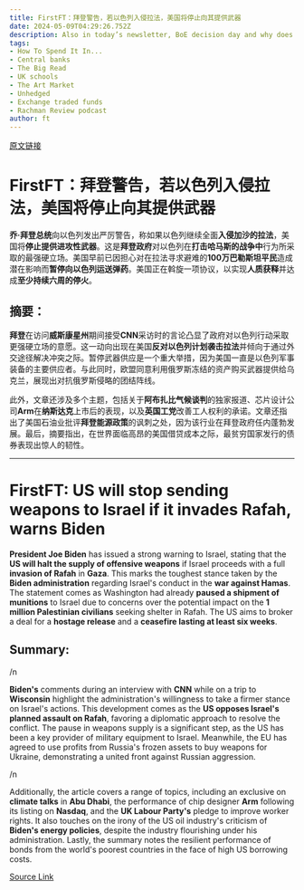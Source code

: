 ```yaml
---
title: FirstFT：拜登警告，若以色列入侵拉法，美国将停止向其提供武器
date: 2024-05-09T04:29:26.752Z
description: Also in today’s newsletter, BoE decision day and why does Big Oil hate Biden?
tags: 
- How To Spend It In...
- Central banks
- The Big Read
- UK schools
- The Art Market
- Unhedged
- Exchange traded funds
- Rachman Review podcast
author: ft
---
```


[原文链接](https://ft.com/content/deafb37c-96a5-4a47-b914-a91da95d2872)

# FirstFT：拜登警告，若以色列入侵拉法，美国将停止向其提供武器

**乔·拜登总统**向以色列发出严厉警告，称如果以色列继续全面**入侵加沙的拉法**，美国将**停止提供进攻性武器**。这是**拜登政府**对以色列在**打击哈马斯的战争中**行为所采取的最强硬立场。美国早前已因担心对在拉法寻求避难的**100万巴勒斯坦平民**造成潜在影响而**暂停向以色列运送弹药**。美国正在斡旋一项协议，以实现**人质获释**并达成**至少持续六周的停火**。

## 摘要：

**拜登**在访问**威斯康星州**期间接受**CNN**采访时的言论凸显了政府对以色列行动采取更强硬立场的意愿。这一动向出现在美国**反对以色列计划袭击拉法**并倾向于通过外交途径解决冲突之际。暂停武器供应是一个重大举措，因为美国一直是以色列军事装备的主要供应者。与此同时，欧盟同意利用俄罗斯冻结的资产购买武器提供给乌克兰，展现出对抗俄罗斯侵略的团结阵线。

此外，文章还涉及多个主题，包括关于**阿布扎比气候谈判**的独家报道、芯片设计公司**Arm**在**纳斯达克**上市后的表现，以及**英国工党**改善工人权利的承诺。文章还指出了美国石油业批评**拜登能源政策**的讽刺之处，因为该行业在拜登政府任内蓬勃发展。最后，摘要指出，在世界面临高昂的美国借贷成本之际，最贫穷国家发行的债券表现出惊人的韧性。

---

# FirstFT: US will stop sending weapons to Israel if it invades Rafah, warns Biden 

**President Joe Biden** has issued a strong warning to Israel, stating that the **US will halt the supply of offensive weapons** if Israel proceeds with a full **invasion of Rafah** in **Gaza**. This marks the toughest stance taken by the **Biden administration** regarding Israel's conduct in the **war against Hamas**. The statement comes as Washington had already **paused a shipment of munitions** to Israel due to concerns over the potential impact on the **1 million Palestinian civilians** seeking shelter in Rafah. The US aims to broker a deal for a **hostage release** and a **ceasefire lasting at least six weeks**. 

## Summary: 

/n

**Biden's** comments during an interview with **CNN** while on a trip to **Wisconsin** highlight the administration's willingness to take a firmer stance on Israel's actions. This development comes as the **US opposes Israel's planned assault on Rafah**, favoring a diplomatic approach to resolve the conflict. The pause in weapons supply is a significant step, as the US has been a key provider of military equipment to Israel. Meanwhile, the EU has agreed to use profits from Russia's frozen assets to buy weapons for Ukraine, demonstrating a united front against Russian aggression. 

/n

Additionally, the article covers a range of topics, including an exclusive on **climate talks** in **Abu Dhabi**, the performance of chip designer **Arm** following its listing on **Nasdaq**, and the **UK Labour Party's** pledge to improve worker rights. It also touches on the irony of the US oil industry's criticism of **Biden's energy policies**, despite the industry flourishing under his administration. Lastly, the summary notes the resilient performance of bonds from the world's poorest countries in the face of high US borrowing costs.

[Source Link](https://ft.com/content/deafb37c-96a5-4a47-b914-a91da95d2872)

